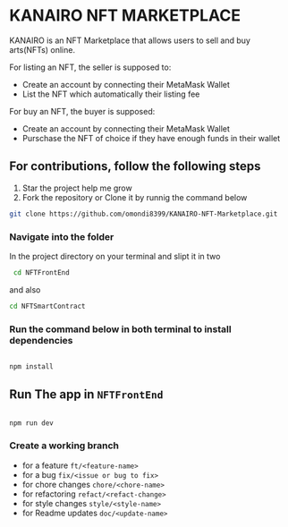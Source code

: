 # KANAIRO NFT MARKETPLACE

KANAIRO is an NFT Marketplace that allows users to sell and  buy arts(NFTs) online.

For listing an NFT, the seller is supposed to:
- Create an account by connecting their MetaMask Wallet
- List the NFT which automatically their listing fee

For buy an NFT, the buyer is supposed:
- Create an account by connecting their MetaMask Wallet
- Purschase the NFT of choice if they have enough funds in their wallet

## For contributions, follow the following steps
1. Star the project help me grow
2. Fork the repository or Clone it by runnig the command below
```bash
git clone https://github.com/omondi8399/KANAIRO-NFT-Marketplace.git
```
### Navigate into the folder

In the project directory on your terminal and slipt it in two
```bash
 cd NFTFrontEnd
 ```
 and also
 ```bash
 cd NFTSmartContract
 ```

### Run the command below in both terminal to install dependencies

```bash

npm install

```

## Run The app in `NFTFrontEnd`

```bash

npm run dev

```

### Create a working branch

- for a feature `ft/<feature-name>`
- for a bug `fix/<issue or bug to fix>`
- for chore changes `chore/<chore-name>`
- for refactoring `refact/<refact-change>`
- for style changes `style/<style-name>`
- for Readme updates `doc/<update-name>`